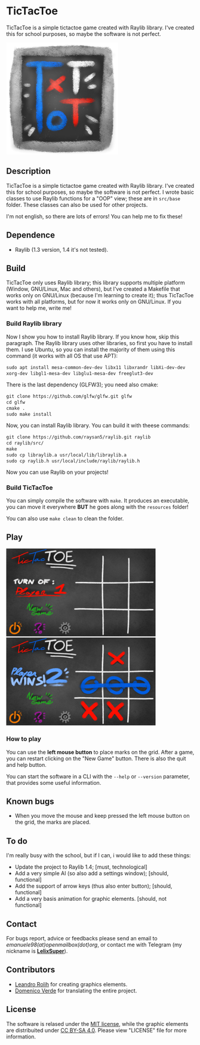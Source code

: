 # TicTacToe

TicTacToe is a simple tictactoe game created with Raylib library. I've created this for school purposes, so maybe the software is not perfect.

[<img src="resources/icon.png" width=300>](resources/icon.png)

## Description

TicTacToe is a simple tictactoe game created with Raylib library. I've created this for school purposes, so maybe the software is not perfect. I wrote basic classes to use Raylib functions for a "OOP" view; these are in `src/base` folder. These classes can also be used for other projects.

I'm not english, so there are lots of errors! You can help me to fix these!

## Dependence

* Raylib (1.3 version, 1.4 it's not tested).

## Build

TicTacToe only uses Raylib library; this library supports multiple platform (Window, GNU/Linux, Mac and others), but I've created a Makefile that works only on GNU/Linux (because I'm learning to create it); thus TicTacToe works with all platforms, but for now it works only on GNU/Linux. If you want to help me, write me!

### Build Raylib library
Now I show you how to install Raylib library. If you know how, skip this paragraph.
The Raylib library uses other libraries, so first you have to install them. I use Ubuntu, so you can install the majority of them using this command (it works with all OS that use APT):

    sudo apt install mesa-common-dev-dev libx11 libxrandr libXi-dev-dev xorg-dev libgl1-mesa-dev libglu1-mesa-dev freeglut3-dev
    
There is the last dependency (GLFW3); you need also cmake:
    
    git clone https://github.com/glfw/glfw.git glfw
    cd glfw
    cmake .
    sudo make install
    
Now, you can install Raylib library. You can build it with theese commands:

    git clone https://github.com/raysan5/raylib.git raylib
    cd raylib/src/
    make
    sudo cp libraylib.a usr/local/lib/libraylib.a
    sudo cp raylib.h usr/local/include/raylib/raylib.h

Now you can use Raylib on your projects!

### Build TicTacToe

You can simply compile the software with `make`. It produces an executable, you can move it everywhere **BUT** he goes along with the `resources` folder!

You can also use `make clean` to clean the folder.

## Play

[<img src="screenshots/default.png" width=400>](screenshots/default.png)
[<img src="screenshots/win.png" width=400>](screenshots/win.png)

### How to play
You can use the **left mouse button** to place marks on the grid. After a game, you can restart clicking on the "New Game" button. There is also the quit and help button.

You can start the software in a CLI with the `--help` or `--version` parameter, that provides some useful information.

## Known bugs

* When you move the mouse and keep pressed the left mouse button on the grid, the marks are placed.

## To do

I'm really busy with the school, but if I can, i would like to add these things:
* Update the project to Raylib 1.4; [must, technological]
* Add a very simple AI (so also add a settings window); [should, functional]
* Add the support of arrow keys (thus also enter button); [should, functional]
* Add a very basis animation for graphic elements. [should, not functional]

## Contact

For bugs report, advice or feedbacks please send an email to *emanuele98(at)openmailbox(dot)org*, or contact me with Telegram (my nickname is [**LelixSuper**](http://telegram.me/LelixSuper)).

## Contributors

* [Leandro Rolih](http://ilresanmto.deviantart.com/) for creating graphics elements.
* [Domenico Verde](https://github.com/LordRibblesdale) for translating the entire project.

## License

The software is relased under the [MIT license](https://opensource.org/licenses/MIT), while the graphic elements are distribuited under [CC BY-SA 4.0](https://creativecommons.org/licenses/by-sa/4.0/). Please view "LICENSE" file for more information.
